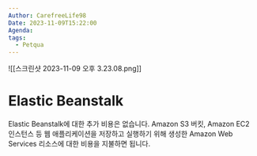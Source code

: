 ```yaml
---
Author: CarefreeLife98
Date: 2023-11-09T15:22:00
Agenda: 
tags:
  - Petqua
---
```

![[스크린샷 2023-11-09 오후 3.23.08.png]]

# Elastic Beanstalk
Elastic Beanstalk에 대한 추가 비용은 없습니다. 
Amazon S3 버킷, Amazon EC2 인스턴스 등 웹 애플리케이션을 저장하고 실행하기 위해 생성한 Amazon Web Services 리소스에 대한 비용을 지불하면 됩니다.


